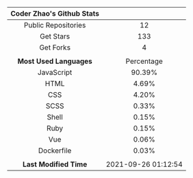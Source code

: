| **Coder Zhao's Github Stats** | |
|:-:|:-:|
| Public Repositories | 12 |
| Get Stars | 133 |
| Get Forks | 4 |
| | |
| **Most Used Languages** | Percentage |
| JavaScript | 90.39% |
| HTML | 4.69% |
| CSS | 4.20% |
| SCSS | 0.33% |
| Shell | 0.15% |
| Ruby | 0.15% |
| Vue | 0.06% |
| Dockerfile | 0.03% |
| | |
| **Last Modified Time** | 2021-09-26 01:12:54 |